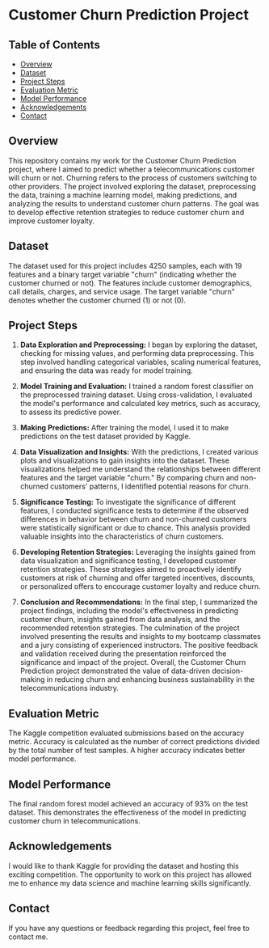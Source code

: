 # Customer Churn Prediction Project

## Table of Contents

- [Overview](#overview)
- [Dataset](#dataset)
- [Project Steps](#project-steps)
- [Evaluation Metric](#evaluation-metric)
- [Model Performance](#model-performance)
- [Acknowledgements](#acknowledgements)
- [Contact](#contact)

## Overview

This repository contains my work for the Customer Churn Prediction project, where I aimed to predict whether a telecommunications customer will churn or not. Churning refers to the process of customers switching to other providers. The project involved exploring the dataset, preprocessing the data, training a machine learning model, making predictions, and analyzing the results to understand customer churn patterns. The goal was to develop effective retention strategies to reduce customer churn and improve customer loyalty.

## Dataset

The dataset used for this project includes 4250 samples, each with 19 features and a binary target variable "churn" (indicating whether the customer churned or not). The features include customer demographics, call details, charges, and service usage. The target variable "churn" denotes whether the customer churned (1) or not (0).

## Project Steps

1. **Data Exploration and Preprocessing:** I began by exploring the dataset, checking for missing values, and performing data preprocessing. This step involved handling categorical variables, scaling numerical features, and ensuring the data was ready for model training.

2. **Model Training and Evaluation:** I trained a random forest classifier on the preprocessed training dataset. Using cross-validation, I evaluated the model's performance and calculated key metrics, such as accuracy, to assess its predictive power.

3. **Making Predictions:** After training the model, I used it to make predictions on the test dataset provided by Kaggle.

4. **Data Visualization and Insights:** With the predictions, I created various plots and visualizations to gain insights into the dataset. These visualizations helped me understand the relationships between different features and the target variable "churn." By comparing churn and non-churned customers' patterns, I identified potential reasons for churn.

5. **Significance Testing:** To investigate the significance of different features, I conducted significance tests to determine if the observed differences in behavior between churn and non-churned customers were statistically significant or due to chance. This analysis provided valuable insights into the characteristics of churn customers.

6. **Developing Retention Strategies:** Leveraging the insights gained from data visualization and significance testing, I developed customer retention strategies. These strategies aimed to proactively identify customers at risk of churning and offer targeted incentives, discounts, or personalized offers to encourage customer loyalty and reduce churn.

7. **Conclusion and Recommendations:** In the final step, I summarized the project findings, including the model's effectiveness in predicting customer churn, insights gained from data analysis, and the recommended retention strategies. The culmination of the project involved presenting the results and insights to my bootcamp classmates and a jury consisting of experienced instructors. The positive feedback and validation received during the presentation reinforced the significance and impact of the project. Overall, the Customer Churn Prediction project demonstrated the value of data-driven decision-making in reducing churn and enhancing business sustainability in the telecommunications industry.

## Evaluation Metric

The Kaggle competition evaluated submissions based on the accuracy metric. Accuracy is calculated as the number of correct predictions divided by the total number of test samples. A higher accuracy indicates better model performance.

## Model Performance

The final random forest model achieved an accuracy of 93% on the test dataset. This demonstrates the effectiveness of the model in predicting customer churn in telecommunications.

## Acknowledgements

I would like to thank Kaggle for providing the dataset and hosting this exciting competition. The opportunity to work on this project has allowed me to enhance my data science and machine learning skills significantly.

## Contact

If you have any questions or feedback regarding this project, feel free to contact me.
